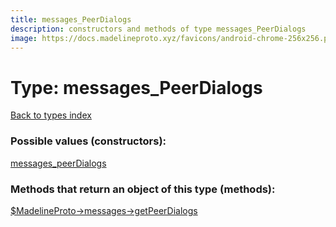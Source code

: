 ```yaml
---
title: messages_PeerDialogs
description: constructors and methods of type messages_PeerDialogs
image: https://docs.madelineproto.xyz/favicons/android-chrome-256x256.png
---
```

# Type: messages\_PeerDialogs  
[Back to types index](index.md)



### Possible values (constructors):

[messages\_peerDialogs](../constructors/messages_peerDialogs.md)  



### Methods that return an object of this type (methods):

[$MadelineProto->messages->getPeerDialogs](../methods/messages_getPeerDialogs.md)  



